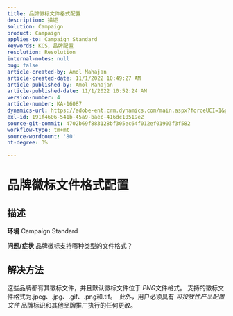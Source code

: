 ```yaml
---
title: 品牌徽标文件格式配置
description: 描述
solution: Campaign
product: Campaign
applies-to: Campaign Standard
keywords: KCS，品牌配置
resolution: Resolution
internal-notes: null
bug: false
article-created-by: Amol Mahajan
article-created-date: 11/1/2022 10:49:27 AM
article-published-by: Amol Mahajan
article-published-date: 11/1/2022 10:52:24 AM
version-number: 4
article-number: KA-16087
dynamics-url: https://adobe-ent.crm.dynamics.com/main.aspx?forceUCI=1&pagetype=entityrecord&etn=knowledgearticle&id=37eab4d6-d259-ed11-9561-6045bd006a22
exl-id: 191f4606-541b-45a9-baec-416dc10519e2
source-git-commit: 4702b69f883128bf305ec64f012ef01903f3f582
workflow-type: tm+mt
source-wordcount: '80'
ht-degree: 3%

---
```


# 品牌徽标文件格式配置

## 描述

<b>环境</b>
Campaign Standard


<b>问题/症状</b>
品牌徽标支持哪种类型的文件格式？


## 解决方法


这些品牌都有其徽标文件，并且默认徽标文件位于 *PNG*&#x200B;文件格式。 支持的徽标文件格式为.jpeg、.jpg、.gif、.png和.tif。  此外，用户必须具有 *可投放性产品配置文件* 品牌标识和其他品牌推广执行的任何更改。
